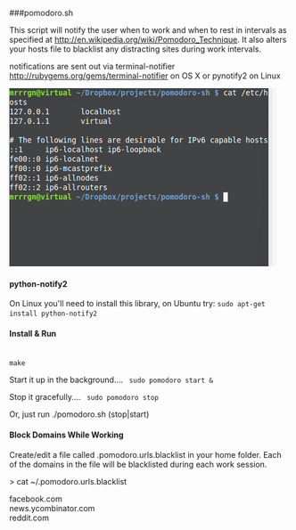 ###pomodoro.sh


This script will notify the user when to work and when to rest in intervals as specified at http://en.wikipedia.org/wiki/Pomodoro_Technique.  It also alters your hosts file to blacklist any distracting sites during work intervals.

notifications are sent out via terminal-notifier http://rubygems.org/gems/terminal-notifier on OS X or pynotify2 on Linux

<img src="pomodoro-sh.gif"></img>

#### python-notify2

On Linux you'll need to install this library, on Ubuntu try:
<code>sudo apt-get install python-notify2</code>

####  Install & Run
<code>
make
</code>

Start it up in the background....
<code>
sudo pomodoro start &
</code>

Stop it gracefully....
<code>
sudo pomodoro stop
</code>

Or, just run ./pomodoro.sh (stop|start)

#### Block Domains While Working
Create/edit a file called .pomodoro.urls.blacklist in your home folder.  Each of the domains in the file will be blacklisted during each work session.


&gt; cat ~/.pomodoro.urls.blacklist

facebook.com<br/>
news.ycombinator.com<br/>
reddit.com<br/>


